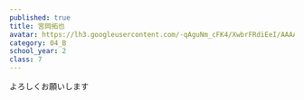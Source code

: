 ```yaml
---
published: true
title: 宮岡拓也
avatar: https://lh3.googleusercontent.com/-qAguNm_cFK4/XwbrFRdiEeI/AAAAAAAAT3s/WKCBJmTFmKknhIhFFC9Fz8CQMNImKuB3wCE0YBhgLKq4EAL1OcqzK-GM-VDf7EL8DN8EWlt_IYYsCqTdsAm2x9ZfEyPBEK7kgppVSxrBOddNWryXOMASOCJjQo152C2CchdDJO-juSpMsSXRCPXp2F8QSnjkMk2xk0_9vuar-DguIidYL8vSaPeZs1Wf6MSVgTdjU68EA9r2XazYBVlJCPvkg8UCjSWEFQhy5Y0rjqajGV4RQpVIWWado3HrGD4tbUOvZn9tXSqUnAuLOLIAXinHL7ccwoGoBVh2Vh1CqWoQ7OFt8kvTZCQp13OqUJ2w8Zvoy_lWWsxbQBKywJHr6Mhupo_LTsKbJ6RWC-3a0Rv4xMGSfvHhcm-VkFv4nu9C-gQNMF2Nx4Yzn0tbIhuT9z_yLGli4GaZKAkbAWWYts0-G_YxwE9CuEbzWLIJ1oL70j48MmEWvc6kLr0rU2uFDrFLvITHgw_ap2f2-7TXNK21WF2ZXnMrz6UDnR9KqjAAn3mJVr7TLHVbGrmh78ABU5WGJn-fxQxRH-lAVUvHg_g8dTZ6ncXOcgnVjtVKOSk8EG9VRAeT1CNftI1GSV2iJO4Cez_jWXspVYKkWGMCeMVcZMAlAhw77le-yMJcZ3yCuxm1ugwoHHK-6gex2k-FcUfgkuJUzyPoSu22b_NRQZ17LPoMAiCFwpKaPf_SM8eHKYnFK_8Ueo0TRKrhs5fYQJS1gACLgrePid4txmGtBa1YB6c13ivdzWIR8ULGLsZToMS7nGb3efjpauLwMGUFnMLjcm_gF/IMG_20190926_104451071.jpg
category: 04_B
school_year: 2
class: 7
---
```

よろしくお願いします